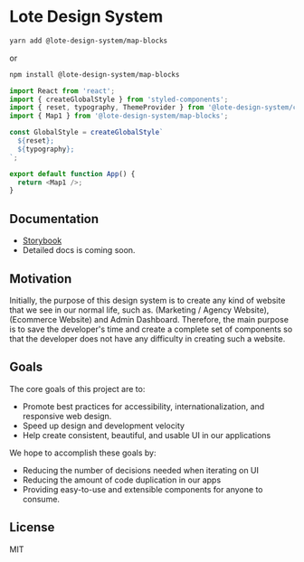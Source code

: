 # Lote Design System

```sh
yarn add @lote-design-system/map-blocks  
```
or
```sh
npm install @lote-design-system/map-blocks   
```

```js
import React from 'react';
import { createGlobalStyle } from 'styled-components';
import { reset, typography, ThemeProvider } from '@lote-design-system/core';
import { Map1 } from '@lote-design-system/map-blocks';

const GlobalStyle = createGlobalStyle`
  ${reset};  
  ${typography};  
`;

export default function App() {
  return <Map1 />;
}
```


## Documentation

- [Storybook](https://lotesystem.github.io/lote-design-system/packages/map-blocks/www)
- Detailed docs is coming soon.

## Motivation

Initially, the purpose of this design system is to create any kind of website that we see in our normal life, such as. (Marketing / Agency Website), (Ecommerce Website) and Admin Dashboard. Therefore, the main purpose is to save the developer's time and create a complete set of components so that the developer does not have any difficulty in creating such a website.

## Goals

The core goals of this project are to:

- Promote best practices for accessibility, internationalization, and    
  responsive web design.
- Speed up design and development velocity
- Help create consistent, beautiful, and usable UI in our applications

We hope to accomplish these goals by:

- Reducing the number of decisions needed when iterating on UI
- Reducing the amount of code duplication in our apps
- Providing easy-to-use and extensible components for anyone to consume.

## License
MIT